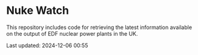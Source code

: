# Nuke Watch

This repository includes code for retrieving the latest information available on the output of EDF nuclear power plants in the UK.

Last updated: 2024-12-06 00:55